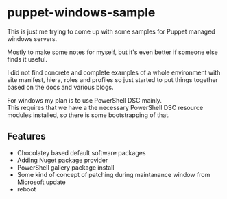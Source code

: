 # puppet-windows-sample

This is just me trying to come up with some samples for Puppet managed windows servers.

Mostly to make some notes for myself, but it's even better if someone else finds it useful.

I did not find concrete and complete examples of a whole environment with site manifest, hiera, roles and profiles so just started to put things together based on the docs and various blogs.

For windows my plan is to use PowerShell DSC mainly.  
This requires that we have a the necessary PowerShell DSC resource modules installed, so there is some bootstrapping of that.

## Features

* Chocolatey based default software packages
* Adding Nuget package provider
* PowerShell gallery package install
* Some kind of concept of patching during maintanance window from Microsoft update
* reboot 